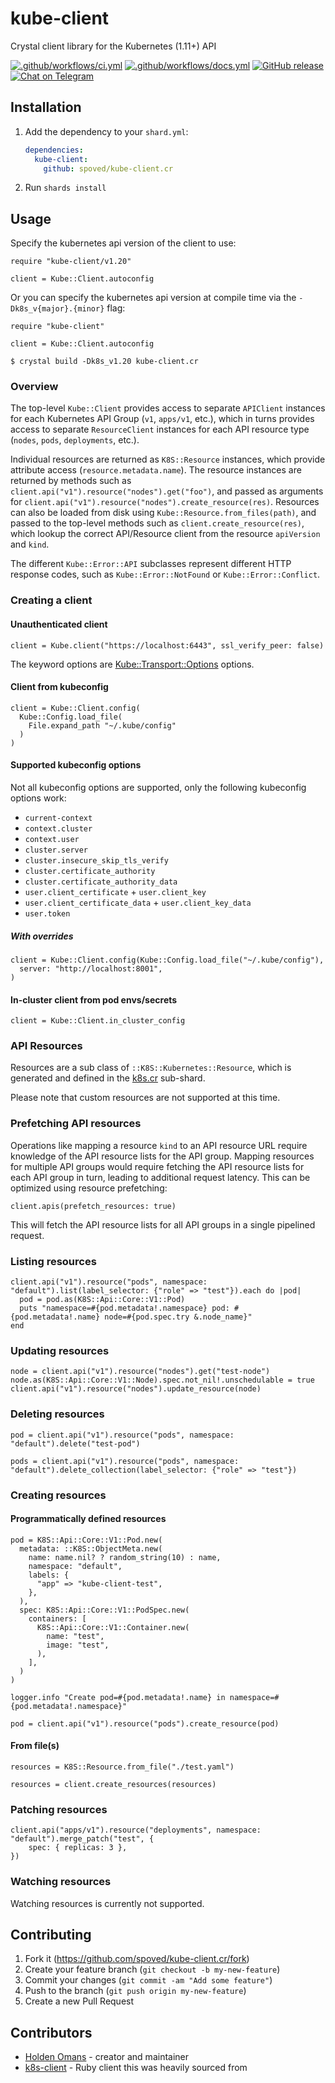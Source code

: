 # kube-client

Crystal client library for the Kubernetes (1.11+) API

[![.github/workflows/ci.yml](https://github.com/spoved/kube-client.cr/actions/workflows/ci.yml/badge.svg)](https://github.com/spoved/kube-client.cr/actions/workflows/ci.yml) [![.github/workflows/docs.yml](https://github.com/spoved/kube-client.cr/actions/workflows/docs.yml/badge.svg)](https://github.com/spoved/kube-client.cr/actions/workflows/docs.yml) [![GitHub release](https://img.shields.io/github/release/spoved/kube-client.cr.svg)](https://github.com/spoved/kube-client.cr/releases) [![Chat on Telegram](https://img.shields.io/badge/chat-telegram-blue)](https://t.me/k8s_cr)

## Installation

1. Add the dependency to your `shard.yml`:

   ```yaml
   dependencies:
     kube-client:
       github: spoved/kube-client.cr
   ```

2. Run `shards install`

## Usage

Specify the kubernetes api version of the client to use:

```crystal
require "kube-client/v1.20"

client = Kube::Client.autoconfig
```

Or you can specify the kubernetes api version at compile time via the `-Dk8s_v{major}.{minor}` flag:

```crystal
require "kube-client"

client = Kube::Client.autoconfig
```

```shell
$ crystal build -Dk8s_v1.20 kube-client.cr
```

### Overview

The top-level `Kube::Client` provides access to separate `APIClient` instances for each Kubernetes API Group (`v1`, `apps/v1`, etc.), which in turns provides access to separate `ResourceClient` instances for each API resource type (`nodes`, `pods`, `deployments`, etc.).

Individual resources are returned as `K8S::Resource` instances, which provide attribute access (`resource.metadata.name`). The resource instances are returned by methods such as `client.api("v1").resource("nodes").get("foo")`, and passed as arguments for `client.api("v1").resource("nodes").create_resource(res)`. Resources can also be loaded from disk using `Kube::Resource.from_files(path)`, and passed to the top-level methods such as `client.create_resource(res)`, which lookup the correct API/Resource client from the resource `apiVersion` and `kind`.

The different `Kube::Error::API` subclasses represent different HTTP response codes, such as `Kube::Error::NotFound` or `Kube::Error::Conflict`.

### Creating a client

#### Unauthenticated client

```crystal
client = Kube.client("https://localhost:6443", ssl_verify_peer: false)
```

The keyword options are [Kube::Transport::Options](src/kube/transport.cr) options.

#### Client from kubeconfig

```crystal
client = Kube::Client.config(
  Kube::Config.load_file(
    File.expand_path "~/.kube/config"
  )
)
```

#### Supported kubeconfig options

Not all kubeconfig options are supported, only the following kubeconfig options work:

- `current-context`
- `context.cluster`
- `context.user`
- `cluster.server`
- `cluster.insecure_skip_tls_verify`
- `cluster.certificate_authority`
- `cluster.certificate_authority_data`
- `user.client_certificate` + `user.client_key`
- `user.client_certificate_data` + `user.client_key_data`
- `user.token`

##### With overrides

```crystal
client = Kube::Client.config(Kube::Config.load_file("~/.kube/config"),
  server: "http://localhost:8001",
)
```

#### In-cluster client from pod envs/secrets

```crystal
client = Kube::Client.in_cluster_config
```

### API Resources

Resources are a sub class of `::K8S::Kubernetes::Resource`, which is generated and defined in the [k8s.cr](https://github.com/spoved/k8s.cr) sub-shard.

Please note that custom resources are not supported at this time.

### Prefetching API resources

Operations like mapping a resource `kind` to an API resource URL require knowledge of the API resource lists for the API group. Mapping resources for multiple API groups would require fetching the API resource lists for each API group in turn, leading to additional request latency. This can be optimized using resource prefetching:

```crystal
client.apis(prefetch_resources: true)
```

This will fetch the API resource lists for all API groups in a single pipelined request.

### Listing resources

```crystal
client.api("v1").resource("pods", namespace: "default").list(label_selector: {"role" => "test"}).each do |pod|
  pod = pod.as(K8S::Api::Core::V1::Pod)
  puts "namespace=#{pod.metadata!.namespace} pod: #{pod.metadata!.name} node=#{pod.spec.try &.node_name}"
end
```

### Updating resources

```crystal
node = client.api("v1").resource("nodes").get("test-node")
node.as(K8S::Api::Core::V1::Node).spec.not_nil!.unschedulable = true
client.api("v1").resource("nodes").update_resource(node)
```

### Deleting resources

```crystal
pod = client.api("v1").resource("pods", namespace: "default").delete("test-pod")
```

```crystal
pods = client.api("v1").resource("pods", namespace: "default").delete_collection(label_selector: {"role" => "test"})
```

### Creating resources

#### Programmatically defined resources

```crystal
pod = K8S::Api::Core::V1::Pod.new(
  metadata: ::K8S::ObjectMeta.new(
    name: name.nil? ? random_string(10) : name,
    namespace: "default",
    labels: {
      "app" => "kube-client-test",
    },
  ),
  spec: K8S::Api::Core::V1::PodSpec.new(
    containers: [
      K8S::Api::Core::V1::Container.new(
        name: "test",
        image: "test",
      ),
    ],
  )
)

logger.info "Create pod=#{pod.metadata!.name} in namespace=#{pod.metadata!.namespace}"

pod = client.api("v1").resource("pods").create_resource(pod)
```

#### From file(s)

```crystal
resources = K8S::Resource.from_file("./test.yaml")

resources = client.create_resources(resources)
```

### Patching resources

```crystal
client.api("apps/v1").resource("deployments", namespace: "default").merge_patch("test", {
    spec: { replicas: 3 },
})
```

### Watching resources

Watching resources is currently not supported.

## Contributing

1. Fork it (<https://github.com/spoved/kube-client.cr/fork>)
2. Create your feature branch (`git checkout -b my-new-feature`)
3. Commit your changes (`git commit -am "Add some feature"`)
4. Push to the branch (`git push origin my-new-feature`)
5. Create a new Pull Request

## Contributors

- [Holden Omans](https://github.com/kalinon) - creator and maintainer
- [k8s-client](https://github.com/kontena/k8s-client) - Ruby client this was heavily sourced from

